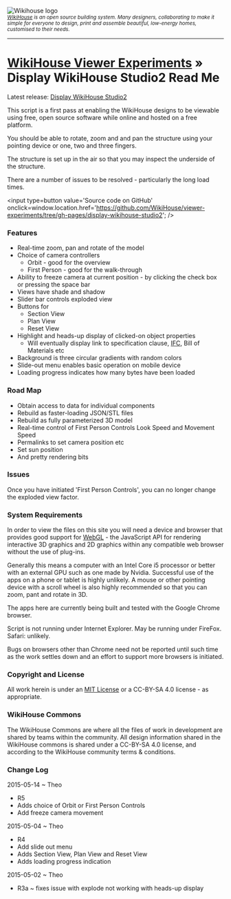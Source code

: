 ![Wikihouse logo]( http://avatars3.githubusercontent.com/u/4091108?v=3&s=100 )  
_<small>[WikiHouse]( http://www.wikihouse.cc/ ) is an open source building system. Many designers, collaborating to make it simple for everyone to design, print and assemble beautiful, low-energy homes, customised to their needs.</small>_
***
[WikiHouse Viewer Experiments]( http://wikihouse.github.io/viewer-experiments/ ) &raquo;
Display WikiHouse Studio2 Read Me
===

<span style=display:none; >[View as web page]( http://wikihouse.github.io/viewer-experiments/display-wikihouse-studio2/ "view the files as apps." ) <input value="<< You are here" size=15 style="font:bold 11pt monospace;border-width:0;" ></span>  

Latest release: [Display WikiHouse Studio2]( http://WikiHouse.github.io/viewer-experiments/display-wikihouse-studio2/latest/index.html )

This script is a first pass at enabling the WikiHouse designs to be viewable using free, open source software while online and hosted on a free platform.
 
You should be able to rotate, zoom and and pan the structure using your pointing device or one, two and three fingers.

The structure is set up in the air so that you may inspect the underside of the structure.

There are a number of issues to be resolved - particularly the long load times. 

<input type=button value='Source code on GitHub' onclick=window.location.href='https://github.com/WikiHouse/viewer-experiments/tree/gh-pages/display-wikihouse-studio2'; />

### Features

* Real-time zoom, pan and rotate of the model
* Choice of camera controllers
	* Orbit - good for the overview
	* First Person - good for the walk-through
* Ability to freeze camera at current position - by clicking the check box or pressing the space bar
* Views have shade and shadow
* Slider bar controls exploded view
* Buttons for
	* Section View
	* Plan View
	* Reset View
* Highlight and heads-up display of clicked-on object properties
	* Will eventually display link to specification clause, [IFC]( http://en.wikipedia.org/wiki/Industry_Foundation_Classes ), Bill of Materials etc
* Background is three circular gradients with random colors
* Slide-out menu enables basic operation on mobile device
* Loading progress indicates how many bytes have been loaded 

### Road Map

* Obtain access to data for individual components
* Rebuild as faster-loading JSON/STL files
* Rebuild as fully parameterized 3D model
* Real-time control of First Person Controls Look Speed and Movement Speed 
* Permalinks to set camera position etc
* Set sun position
* And pretty rendering bits

### Issues

Once you have initiated 'First Person Controls', you can no longer change the exploded view factor.


### System Requirements

In order to view the files on this site you will need a device and browser that provides good support for [WebGL](http://get.webgl.org/) - the JavaScript API for rendering interactive 3D graphics and 2D graphics within any compatible web browser without the use of plug-ins. 

Generally this means a computer with an Intel Core i5 processor or better with an external GPU such as one made by Nvidia. 
Successful use of the apps on a phone or tablet is highly unlikely. 
A mouse or other pointing device with a scroll wheel is also highly recommended so that you can zoom, pant and rotate in 3D.
 
The apps here are currently being built and tested with the Google Chrome browser. 

Script is not running under Internet Explorer. May be running under FireFox. Safari: unlikely.

Bugs on browsers other than Chrome need not be reported until such time as the work settles down and an effort to support more browsers is initiated.

### Copyright and License
All work herein is under an [MIT License](http://jaanga.github.io/libs/jaanga-copyright-and-mit-license.md) 
or a CC-BY-SA 4.0 license - as appropriate.

### WikiHouse Commons
The WikiHouse Commons are where all the files of work in development are shared by teams within the community. 
All design information shared in the WikiHouse commons is shared under a CC-BY-SA 4.0 license, and according to the WikiHouse community terms & conditions.



### Change Log

2015-05-14 ~ Theo

* R5
* Adds choice of Orbit or First Person Controls
* Add freeze camera movement

2015-05-04 ~ Theo

* R4
* Add slide out menu
* Adds Section View, Plan View and Reset View
* Adds loading progress indication

2015-05-02 ~ Theo

* R3a ~ fixes issue with explode not working with heads-up display


